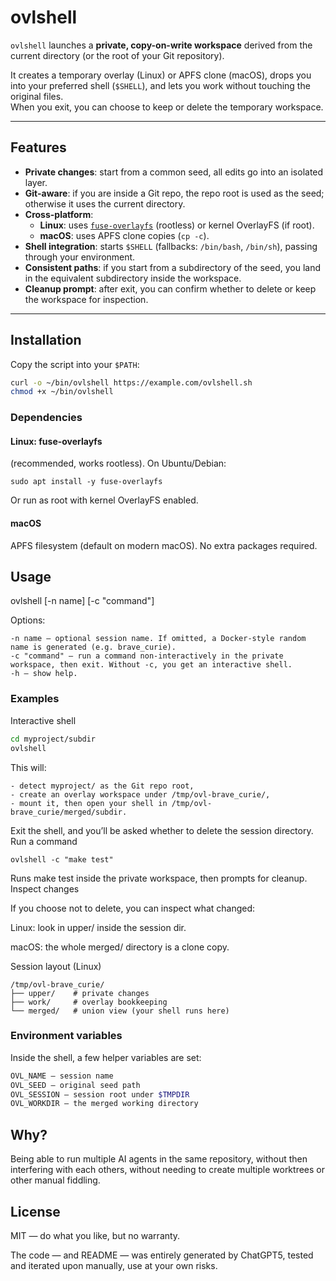 # ovlshell

`ovlshell` launches a **private, copy-on-write workspace** derived from the current directory (or the root of your Git repository).  

It creates a temporary overlay (Linux) or APFS clone (macOS), drops you into your preferred shell (`$SHELL`), and lets you work without touching the original files.  
When you exit, you can choose to keep or delete the temporary workspace.

---

## Features

- **Private changes**: start from a common seed, all edits go into an isolated layer.
- **Git-aware**: if you are inside a Git repo, the repo root is used as the seed; otherwise it uses the current directory.
- **Cross-platform**:  
  - **Linux**: uses [`fuse-overlayfs`](https://github.com/containers/fuse-overlayfs) (rootless) or kernel OverlayFS (if root).  
  - **macOS**: uses APFS clone copies (`cp -c`).
- **Shell integration**: starts `$SHELL` (fallbacks: `/bin/bash`, `/bin/sh`), passing through your environment.
- **Consistent paths**: if you start from a subdirectory of the seed, you land in the equivalent subdirectory inside the workspace.
- **Cleanup prompt**: after exit, you can confirm whether to delete or keep the workspace for inspection.

---

## Installation

Copy the script into your `$PATH`:

```bash
curl -o ~/bin/ovlshell https://example.com/ovlshell.sh
chmod +x ~/bin/ovlshell
```

### Dependencies

#### Linux: fuse-overlayfs

(recommended, works rootless).
On Ubuntu/Debian:

```
sudo apt install -y fuse-overlayfs
```

Or run as root with kernel OverlayFS enabled.

#### macOS

APFS filesystem (default on modern macOS). No extra packages required.


## Usage

ovlshell [-n name] [-c "command"]

Options:

```
-n name — optional session name. If omitted, a Docker-style random name is generated (e.g. brave_curie).
-c "command" — run a command non-interactively in the private workspace, then exit. Without -c, you get an interactive shell.
-h — show help.
```

### Examples

Interactive shell


```sh
cd myproject/subdir
ovlshell
```

This will:

    - detect myproject/ as the Git repo root,
    - create an overlay workspace under /tmp/ovl-brave_curie/,
    - mount it, then open your shell in /tmp/ovl-brave_curie/merged/subdir.

Exit the shell, and you’ll be asked whether to delete the session directory.
Run a command

```
ovlshell -c "make test"
```

Runs make test inside the private workspace, then prompts for cleanup.
Inspect changes

If you choose not to delete, you can inspect what changed:

Linux: look in upper/ inside the session dir.

macOS: the whole merged/ directory is a clone copy.

Session layout (Linux)

```
/tmp/ovl-brave_curie/
├── upper/    # private changes
├── work/     # overlay bookkeeping
└── merged/   # union view (your shell runs here)
```

### Environment variables

Inside the shell, a few helper variables are set:

```sh
OVL_NAME — session name
OVL_SEED — original seed path
OVL_SESSION — session root under $TMPDIR
OVL_WORKDIR — the merged working directory
```

## Why?

Being able to run multiple AI agents in the same repository, without then
interfering with each others, without needing to create multiple worktrees or
other manual fiddling.

## License

MIT — do what you like, but no warranty.

The code — and README — was entirely generated by ChatGPT5, tested and iterated upon manually, use at your own risks.
